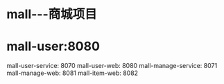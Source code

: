 # mall---商城项目
# mall-user:8080
mall-user-service: 8070
mall-user-web: 8080
mall-manage-service: 8071
mall-manage-web: 8081
mall-item-web: 8082
